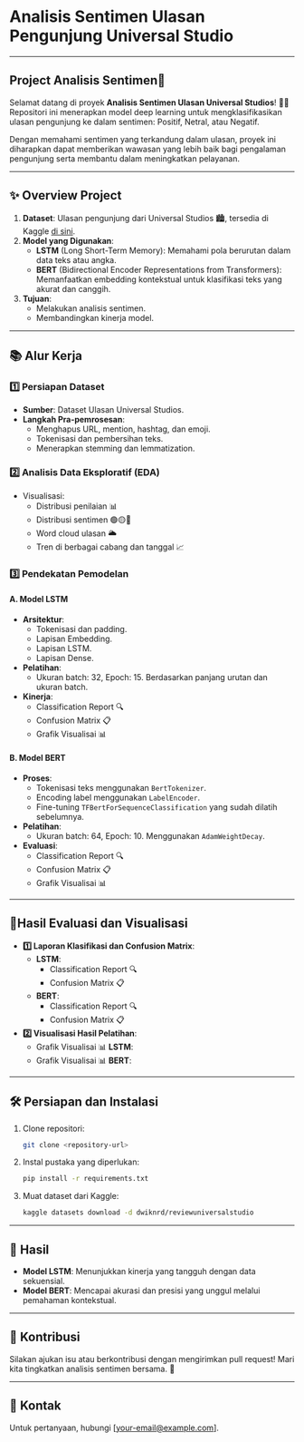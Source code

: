 # Analisis Sentimen Ulasan Pengunjung Universal Studio 

---

## Project Analisis Sentimen🌟

Selamat datang di proyek **Analisis Sentimen Ulasan Universal Studios**! 🎢🎡 Repositori ini menerapkan model deep learning untuk mengklasifikasikan ulasan pengunjung ke dalam sentimen: Positif, Netral, atau Negatif.

Dengan memahami sentimen yang terkandung dalam ulasan, proyek ini diharapkan dapat memberikan wawasan yang lebih baik bagi pengalaman pengunjung serta membantu dalam meningkatkan pelayanan.

---

## ✨ Overview Project
1. **Dataset**: Ulasan pengunjung dari Universal Studios 🏙️, tersedia di Kaggle [di sini](https://www.kaggle.com/datasets/dwiknrd/reviewuniversalstudio).
2. **Model yang Digunakan**:
   - **LSTM** (Long Short-Term Memory): Memahami pola berurutan dalam data teks atau angka.
   - **BERT** (Bidirectional Encoder Representations from Transformers): Memanfaatkan embedding kontekstual untuk klasifikasi teks yang akurat dan canggih.
3. **Tujuan**:
   - Melakukan analisis sentimen.
   - Membandingkan kinerja model.

---

## 📚 Alur Kerja

### 1️⃣ Persiapan Dataset
- **Sumber**: Dataset Ulasan Universal Studios.
- **Langkah Pra-pemrosesan**:
  - Menghapus URL, mention, hashtag, dan emoji.
  - Tokenisasi dan pembersihan teks.
  - Menerapkan stemming dan lemmatization.

### 2️⃣ Analisis Data Eksploratif (EDA)
- Visualisasi:
  - Distribusi penilaian 📊
  - Distribusi sentimen 🟢🟡🔴
  - Word cloud ulasan 🌥️
  - Tren di berbagai cabang dan tanggal 📈

### 3️⃣ Pendekatan Pemodelan

#### A. Model LSTM
- **Arsitektur**:
  - Tokenisasi dan padding.
  - Lapisan Embedding.
  - Lapisan LSTM.
  - Lapisan Dense.
- **Pelatihan**:
  - Ukuran batch: 32, Epoch: 15. Berdasarkan panjang urutan dan ukuran batch.
- **Kinerja**:
  - Classification Report 🔍
  - Confusion Matrix 📋
  - Grafik Visualisai 📊
  
#### B. Model BERT
- **Proses**:
  - Tokenisasi teks menggunakan `BertTokenizer`.
  - Encoding label menggunakan `LabelEncoder`.
  - Fine-tuning `TFBertForSequenceClassification` yang sudah dilatih sebelumnya.
- **Pelatihan**:
  - Ukuran batch: 64, Epoch: 10. Menggunakan `AdamWeightDecay`.
- **Evaluasi**: 
  - Classification Report 🔍
  - Confusion Matrix 📋
  - Grafik Visualisai 📊

---

## 📝Hasil Evaluasi dan Visualisasi
- **1️⃣ Laporan Klasifikasi dan Confusion Matrix**:
  - **LSTM**:
     - Classification Report 🔍
     - Confusion Matrix 📋
  - **BERT**:
     - Classification Report 🔍
     - Confusion Matrix 📋 
- **2️⃣ Visualisasi Hasil Pelatihan**:
  - Grafik Visualisai 📊 **LSTM**:     
  - Grafik Visualisai 📊 **BERT**:
     
---

## 🛠️ Persiapan dan Instalasi
1. Clone repositori:
   ```bash
   git clone <repository-url>
   ```
2. Instal pustaka yang diperlukan:
   ```bash
   pip install -r requirements.txt
   ```
3. Muat dataset dari Kaggle:
   ```bash
   kaggle datasets download -d dwiknrd/reviewuniversalstudio
   ```

---

## 🚀 Hasil
- **Model LSTM**: Menunjukkan kinerja yang tangguh dengan data sekuensial.
- **Model BERT**: Mencapai akurasi dan presisi yang unggul melalui pemahaman kontekstual.

---

## 🙌 Kontribusi
Silakan ajukan isu atau berkontribusi dengan mengirimkan pull request! Mari kita tingkatkan analisis sentimen bersama. 🌟

---

## 📧 Kontak
Untuk pertanyaan, hubungi [your-email@example.com].

